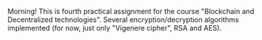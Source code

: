 Morning!
This is fourth practical assignment for the course "Blockchain and Decentralized technologies".
Several encryption/decryption algorithms implemented (for now, just only "Vigenere cipher", RSA and AES).
